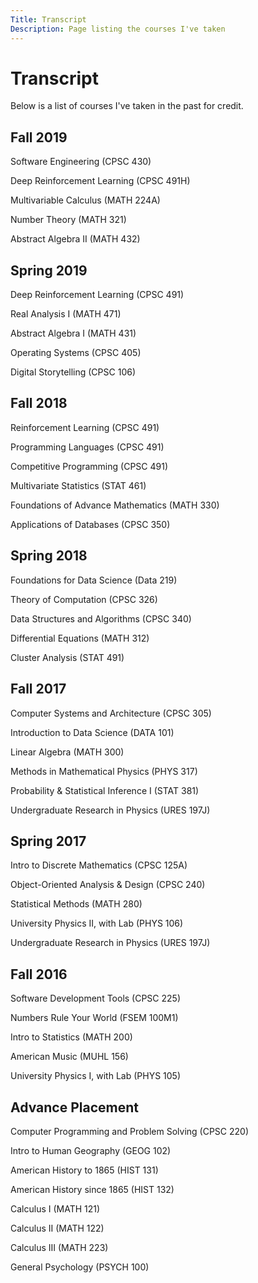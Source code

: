 ```yaml
---
Title: Transcript
Description: Page listing the courses I've taken
---
```


# Transcript

Below is a list of courses I've taken in the past for credit. 

## Fall 2019

Software Engineering (CPSC 430)

Deep Reinforcement Learning (CPSC 491H)

Multivariable Calculus (MATH 224A)

Number Theory (MATH 321)

Abstract Algebra II (MATH 432)

## Spring 2019

Deep Reinforcement Learning (CPSC 491)

Real Analysis I (MATH 471)

Abstract Algebra I (MATH 431)

Operating Systems (CPSC 405)

Digital Storytelling (CPSC 106)

## Fall 2018

Reinforcement Learning (CPSC 491)

Programming Languages (CPSC 491)

Competitive Programming (CPSC 491)

Multivariate Statistics (STAT 461)

Foundations of Advance Mathematics (MATH 330)

Applications of Databases (CPSC 350)

## Spring 2018

Foundations for Data Science (Data 219)

Theory of Computation (CPSC 326)

Data Structures and Algorithms (CPSC 340)

Differential Equations (MATH 312)

Cluster Analysis (STAT 491)

## Fall 2017

Computer Systems and Architecture (CPSC 305)

Introduction to Data Science (DATA 101)

Linear Algebra (MATH 300)

Methods in Mathematical Physics (PHYS 317)

Probability & Statistical Inference I (STAT 381)

Undergraduate Research in Physics (URES 197J)

## Spring 2017

Intro to Discrete Mathematics (CPSC 125A)

Object-Oriented Analysis & Design (CPSC 240)

Statistical Methods (MATH 280)

University Physics II, with Lab (PHYS 106)

Undergraduate Research in Physics (URES 197J)

## Fall 2016

Software Development Tools (CPSC 225)

Numbers Rule Your World (FSEM 100M1)

Intro to Statistics (MATH 200)

American Music (MUHL 156)

University Physics I, with Lab (PHYS 105)

## Advance Placement

Computer Programming and Problem Solving (CPSC 220)

Intro to Human Geography (GEOG 102)

American History to 1865 (HIST 131)

American History since 1865 (HIST 132)

Calculus I (MATH 121)

Calculus II (MATH 122)

Calculus III (MATH 223)

General Psychology (PSYCH 100)






